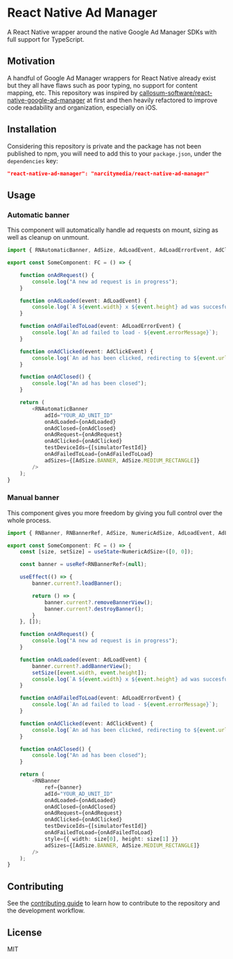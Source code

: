 # React Native Ad Manager

A React Native wrapper around the native Google Ad Manager SDKs with full support for TypeScript.

## Motivation

A handful of Google Ad Manager wrappers for React Native already exist but they all have flaws such as poor typing, no support for content mapping, etc. This repository was inspired by [callosum-software/react-native-google-ad-manager](https://github.com/callosum-software/react-native-google-ad-manager) at first and then heavily refactored to improve code readability and organization, especially on iOS. 

## Installation

Considering this repository is private and the package has not been published to npm, you will need to add this to your `package.json`, under the `dependencies` key:

```json
"react-native-ad-manager": "narcitymedia/react-native-ad-manager"
```

## Usage

### Automatic banner

This component will automatically handle ad requests on mount, sizing as well as cleanup on unmount.

```typescript
import { RNAutomaticBanner, AdSize, AdLoadEvent, AdLoadErrorEvent, AdClickEvent, simulatorTestId } from "react-native-ad-manager";

export const SomeComponent: FC = () => {

    function onAdRequest() {
        console.log("A new ad request is in progress");
    }

    function onAdLoaded(event: AdLoadEvent) {
        console.log(`A ${event.width} x ${event.height} ad was succesfully loaded`);
    }

    function onAdFailedToLoad(event: AdLoadErrorEvent) {
        console.log(`An ad failed to load - ${event.errorMessage}`);
    }

    function onAdClicked(event: AdClickEvent) {
        console.log(`An ad has been clicked, redirecting to ${event.url}`);
    }

    function onAdClosed() {
        console.log("An ad has been closed");
    }

    return (
        <RNAutomaticBanner
            adId="YOUR_AD_UNIT_ID"
            onAdLoaded={onAdLoaded}
            onAdClosed={onAdClosed}
            onAdRequest={onAdRequest}
            onAdClicked={onAdClicked}
            testDeviceIds={[simulatorTestId]}
            onAdFailedToLoad={onAdFailedToLoad}
            adSizes={[AdSize.BANNER, AdSize.MEDIUM_RECTANGLE]}
        />
    );
}
```

### Manual banner

This component gives you more freedom by giving you full control over the whole process.

```typescript
import { RNBanner, RNBannerRef, AdSize, NumericAdSize, AdLoadEvent, AdLoadErrorEvent, AdClickEvent, simulatorTestId } from "react-native-ad-manager";

export const SomeComponent: FC = () => {
    const [size, setSize] = useState<NumericAdSize>([0, 0]);

    const banner = useRef<RNBannerRef>(null);

    useEffect(() => {
        banner.current?.loadBanner();

        return () => {
            banner.current?.removeBannerView();
            banner.current?.destroyBanner();
        }
    }, []);

    function onAdRequest() {
        console.log("A new ad request is in progress");
    }

    function onAdLoaded(event: AdLoadEvent) {
        banner.current?.addBannerView();
        setSize([event.width, event.height]);
        console.log(`A ${event.width} x ${event.height} ad was succesfully loaded`);
    }

    function onAdFailedToLoad(event: AdLoadErrorEvent) {
        console.log(`An ad failed to load - ${event.errorMessage}`);
    }

    function onAdClicked(event: AdClickEvent) {
        console.log(`An ad has been clicked, redirecting to ${event.url}`);
    }

    function onAdClosed() {
        console.log("An ad has been closed");
    }

    return (
        <RNBanner
            ref={banner}
            adId="YOUR_AD_UNIT_ID"
            onAdLoaded={onAdLoaded}
            onAdClosed={onAdClosed}
            onAdRequest={onAdRequest}
            onAdClicked={onAdClicked}
            testDeviceIds={[simulatorTestId]}
            onAdFailedToLoad={onAdFailedToLoad}
            style={{ width: size[0], height: size[1] }}
            adSizes={[AdSize.BANNER, AdSize.MEDIUM_RECTANGLE]}
        />
    );
}
```

## Contributing

See the [contributing guide](CONTRIBUTING.md) to learn how to contribute to the repository and the development workflow.

## License

MIT
